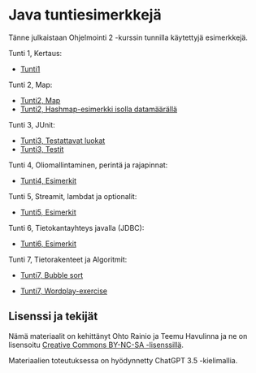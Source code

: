 # Java tuntiesimerkkejä

Tänne julkaistaan Ohjelmointi 2 -kurssin tunnilla käytettyjä esimerkkejä.

Tunti 1, Kertaus:

- [Tunti1](./src/main/java/tunti1/Tunti1.java)

Tunti 2, Map:

- [Tunti2, Map](./src/main/java/tunti2/Tunti2.java)
- [Tunti2, Hashmap-esimerkki isolla datamäärällä](./src/main/java/tunti2/IsoDataMaara.java)

Tunti 3, JUnit:

- [Tunti3, Testattavat luokat](./src/main/java/tunti3)
- [Tunti3, Testit](./src/test/java/tunti3)

Tunti 4, Oliomallintaminen, perintä ja rajapinnat:

- [Tunti4, Esimerkit](./src/main/java/tunti4)

Tunti 5, Streamit, lambdat ja optionalit:

- [Tunti5, Esimerkit](./src/main/java/tunti5)

Tunti 6, Tietokantayhteys javalla (JDBC):

- [Tunti6, Esimerkit](./src/main/java/tunti6)

Tunti 7, Tietorakenteet ja Algoritmit:

- [Tunti7, Bubble sort](./src/main/java/tunti7/BubbleSort.java)

- [Tunti7, Wordplay-exercise](https://github.com/ohjelmointi2/wordplay-exercise/)



## Lisenssi ja tekijät

Nämä materiaalit on kehittänyt Ohto Rainio ja Teemu Havulinna ja ne on lisensoitu [Creative Commons BY-NC-SA -lisenssillä](https://creativecommons.org/licenses/by-nc-sa/4.0/).

Materiaalien toteutuksessa on hyödynnetty ChatGPT 3.5 -kielimallia.
